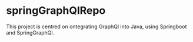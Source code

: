 # springGraphQlRepo
This project is centred on ontegrating GraphQl into Java, using Springboot and SpringGraphQl.




